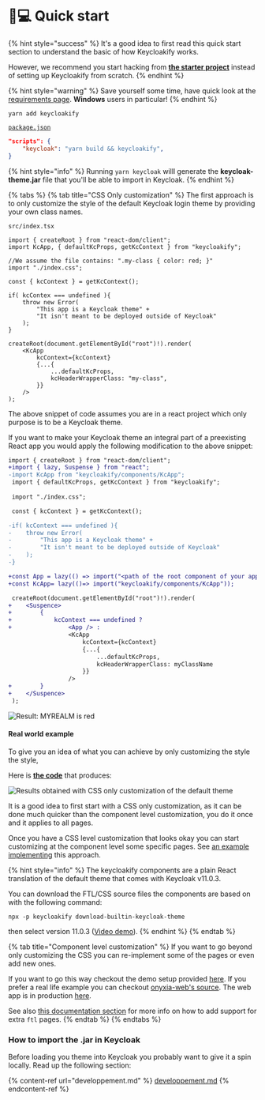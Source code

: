 # 👨💻 Quick start

{% hint style="success" %}
It's a good idea to first read this quick start section to understand the basic of how Keycloakify works.

However, we recommend you start hacking from [**the starter project**](https://github.com/garronej/keycloakify-starter) instead of setting up Keycloakify from scratch.
{% endhint %}

{% hint style="warning" %}
Save yourself some time, have quick look at the [requirements page](./). **Windows** users in particular!
{% endhint %}

```
yarn add keycloakify
```

[`package.json`](https://github.com/garronej/keycloakify-demo-app/blob/main/package.json)

```json
"scripts": {
    "keycloak": "yarn build && keycloakify",
}
```

{% hint style="info" %}
Running `yarn keycloak` willl generate the **keycloak-theme.jar** file that you'll be able to import in Keycloak.
{% endhint %}

{% tabs %}
{% tab title="CSS Only customization" %}
The first approach is to only customize the style of the default Keycloak login theme by providing your own class names.

`src/index.tsx`

```tsx
import { createRoot } from "react-dom/client";
import KcApp, { defaultKcProps, getKcContext } from "keycloakify";

//We assume the file contains: ".my-class { color: red; }"
import "./index.css";

const { kcContext } = getKcContext();

if( kcContex === undefined ){
    throw new Error(
        "This app is a Keycloak theme" +
        "It isn't meant to be deployed outside of Keycloak"
    );
}

createRoot(document.getElementById("root")!).render(
    <KcApp
        kcContext={kcContext}
        {...{
            ...defaultKcProps,
            kcHeaderWrapperClass: "my-class",
        }}
    />
);
```

The above snippet of code assumes you are in a react project which only purpose is to be a Keycloak theme.

If you want to make your Keycloak theme an integral part of a preexisting React app you would apply the following modification to the above snippet:

```diff
import { createRoot } from "react-dom/client";
+import { lazy, Suspense } from "react";
-import KcApp from "keycloakify/components/KcApp";
 import { defaultKcProps, getKcContext } from "keycloakify";
 
 import "./index.css";

 const { kcContext } = getKcContext();

-if( kcContext === undefined ){
-    throw new Error(
-        "This app is a Keycloak theme" +
-        "It isn't meant to be deployed outside of Keycloak"
-    );
-}

+const App = lazy(() => import("<path of the root component of your app>"));
+const KcApp= lazy(()=> import("keycloakify/components/KcApp"));

 createRoot(document.getElementById("root")!).render(
+    <Suspence>
+        {
+            kcContext === undefined ?
+                <App /> :
                 <KcApp
                     kcContext={kcContext}
                     {...{
                         ...defaultKcProps,
                         kcHeaderWrapperClass: myClassName
                     }}
                 />
+        }
+    </Suspence>
 );
```

![Result: MYREALM is red](https://user-images.githubusercontent.com/6702424/114326299-6892fc00-9b34-11eb-8d75-85696e55458f.png)

#### Real world example

To give you an idea of what you can achieve by only customizing the style the style,

Here is [**the code**](https://github.com/InseeFrLab/onyxia-web/blob/012639d62327a9a56be80c46e32c32c9497b82db/src/app/components/KcApp.tsx) that produces:&#x20;

![Results obtained with CSS only customization of the default theme](https://github.com/InseeFrLab/keycloakify/releases/download/v0.3.8/keycloakify\_after.gif)

It is a good idea to first start with a CSS only customization, as it can be done much quicker than the component level customization, you do it once and it applies to all pages.

Once you have a CSS level customization that looks okay you can start customizing at the component level some specific pages. See [an example implementing](https://github.com/InseeFrLab/onyxia-web/blob/cd1cbbeb7f2c30f9ec226890c8a19a7c57e40a1b/src/ui/components/KcApp/KcApp.tsx#L69-L126) this approach.

{% hint style="info" %}
The keycloakify components are a plain React translation of the default theme that comes with Keycloak v11.0.3. &#x20;

You can download the FTL/CSS source files the components are based on with the following command:

`npx -p keycloakify download-builtin-keycloak-theme`&#x20;

then select version 11.0.3 ([Video demo](https://user-images.githubusercontent.com/6702424/164304458-934b0e1d-9de7-4bb4-8a1c-e06a70b1636a.mov)).
{% endhint %}
{% endtab %}

{% tab title="Component level customization" %}
If you want to go beyond only customizing the CSS you can re-implement some of the pages or even add new ones.

If you want to go this way checkout the demo setup provided [here](https://github.com/garronej/keycloakify-advanced-starter). If you prefer a real life example you can checkout [onyxia-web's source](https://github.com/InseeFrLab/onyxia-web/tree/main/src/ui/components/KcApp). The web app is in production [here](https://datalab.sspcloud.fr).

See also [this documentation section](limitations.md#i-have-established-that-a-page-that-i-need-isnt-supported-out-of-the-box-by-keycloakify-now-what) for more info on how to add support for extra `ftl` pages.&#x20;
{% endtab %}
{% endtabs %}

### How to import the .jar in Keycloak

Before loading you theme into Keycloak you probably want to give it a spin locally. Read up the following section:&#x20;

{% content-ref url="developpement.md" %}
[developpement.md](developpement.md)
{% endcontent-ref %}

